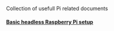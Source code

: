 Collection of usefull Pi related documents

#### [Basic headless Raspberry Pi setup](RaspPiLiteOSmods.md)
